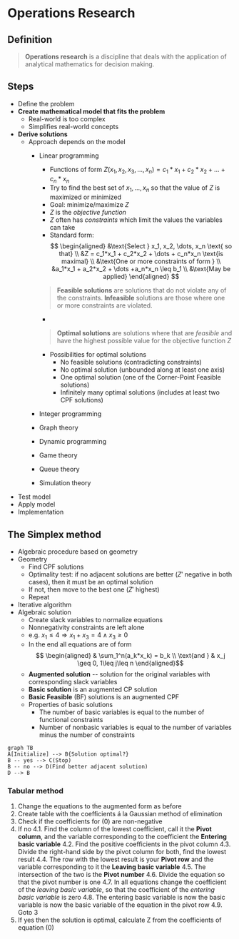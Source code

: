 Operations Research
================
## Definition
> **Operations research** is a discipline that deals with the application of analytical mathematics for decision making.

## Steps
* Define the problem
* **Create mathematical model that fits the problem**
	* Real-world is too complex
	* Simplifies real-world concepts
* **Derive solutions**
	* Approach depends on the model
		* Linear programming
			* Functions of form $Z(x_1,x_2,x_3, \dots, x_n) = c_1*x_1 + c_2*x_2 + \dots + c_n*x_n$
			* Try to find the best set of $x_1, \dots, x_n$ so that the value of $Z$ is maximized or minimized
			* Goal: minimize/maximize $Z$
			* $Z$ is the *objective function*
			* $Z$ often has *constraints* which limit the values the variables can take
			* Standard form:
$$
\begin{aligned}
&\text{Select } x_1, x_2, \dots, x_n \text{ so that} \\
&Z = c_1*x_1 + c_2*x_2 + \dots + c_n*x_n \text{is maximal} \\
&\text{One or more constraints of form } \\
&a_1*x_1 + a_2*x_2 + \dots +a_n*x_n \leq b_1 \\
&\text{May be applied}
\end{aligned}
$$
			> **Feasible solutions** are solutions that do not violate any of the constraints. **Infeasible** solutions are those where one or more constraints are violated.
 
			 * &nbsp;
 
			> **Optimal solutions** are solutions where that are *feasible* and have the highest possible value for the objective function $Z$
			
			* Possibilities for optimal solutions
				* No feasible solutions (contradicting constraints)
				* No optimal solution (unbounded along at least one axis)
				* One optimal solution (one of the Corner-Point Feasible solutions)
				* Infinitely many optimal solutions (includes at least two CPF solutions)
		* Integer programming
		* Graph theory
		* Dynamic programming
		* Game theory
		* Queue theory
		* Simulation theory
* Test model
* Apply model
* Implementation

## The Simplex method

* Algebraic procedure based on geometry
* Geometry
	* Find CPF solutions
	* Optimality test: if no adjacent solutions are better ($Z'$ negative in both cases), then it must be an optimal solution
	* If not, then move to the best one ($Z'$ highest)
	* Repeat
* Iterative algorithm
* Algebraic solution
	* Create slack variables to normalize equations
	* Nonnegativity constraints are left alone
	* e.g. $x_1 \leq 4 \Rightarrow x_1+x_3 = 4 \land x_3 \geq 0$
	* In the end all equations are of form $$ \begin{aligned}
& \sum_1^n(a_k*x_k) = b_k \\
\text{and } & x_j \geq 0, 1\leq j\leq n
\end{aligned}$$
	* **Augmented solution** -- solution for the original variables with corresponding slack variables
	* **Basic solution** is an augmented CP solution
	* **Basic Feasible** (BF) solutions is an augmented CPF
	* Properties of basic solutions
		* The number of basic variables is equal to the number of functional constraints
		* Number of nonbasic variables is equal to the number of variables minus the number of constraints

```mermaid
graph TB
A[Initialize] --> B{Solution optimal?}
B -- yes --> C(Stop)
B -- no --> D(Find better adjacent solution)
D --> B
```

### Tabular method

1. Change the equations to the augmented form as before
2. Create table with the coefficients á la Gaussian method of elimination
3. Check if the coefficients for $(0)$ are non-negative
4. If no
	4.1. Find the column of the lowest coefficient, call it the **Pivot column**, and the variable corresponding to the coefficient the **Entering basic variable**
	4.2. Find the positive coefficients in the pivot column
	4.3. Divide the right-hand side by the pivot column for both, find the lowest result
	4.4. The row with the lowest result is your **Pivot row** and the variable corresponding to it the **Leaving basic variable**
	4.5. The intersection of the two is the **Pivot number**
	4.6. Divide the equation so that the pivot number is one
	4.7. In all equations change the coefficient of the *leaving basic variable*, so that the coefficient of the *entering basic variable* is zero
	4.8. The entering basic variable is now the basic variable is now the basic variable of the equation in the pivot row
	4.9. Goto 3
5. If yes then the solution is optimal, calculate Z from the coefficients of equation $(0)$

